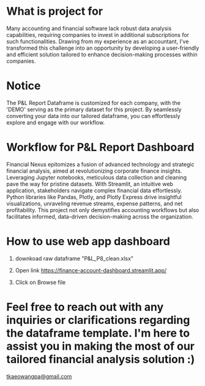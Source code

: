 # What is project for

Many accounting and financial software lack robust data analysis capabilities, requiring companies to invest in additional subscriptions for such functionalities. Drawing from my experience as an accountant, I've transformed this challenge into an opportunity by developing a user-friendly and efficient solution tailored to enhance decision-making processes within companies.

# Notice

The P&L Report Dataframe is customized for each company, with the 'DEMO' serving as the primary dataset for this project. By seamlessly converting your data into our tailored dataframe, you can effortlessly explore and engage with our workflow.


# Workflow for P&L Report Dashboard 

Financial Nexus epitomizes a fusion of advanced technology and strategic financial analysis, aimed at revolutionizing corporate finance insights. Leveraging Jupyter notebooks, meticulous data collection and cleaning pave the way for pristine datasets. With Streamlit, an intuitive web application, stakeholders navigate complex financial data effortlessly. Python libraries like Pandas, Plotly, and Plotly Express drive insightful visualizations, unraveling revenue streams, expense patterns, and net profitability. This project not only demystifies accounting workflows but also facilitates informed, data-driven decision-making across the organization.



# How to use web app dashboard 

1. downkoad raw dataframe "P&L_P8_clean.xlsx"

2. Open link  https://finance-account-dashboard.streamlit.app/

3. Click on Browse file 


# Feel free to reach out with any inquiries or clarifications regarding the dataframe template. I'm here to assist you in making the most of our tailored financial analysis solution :)

tkaeowangpa@gmail.com
